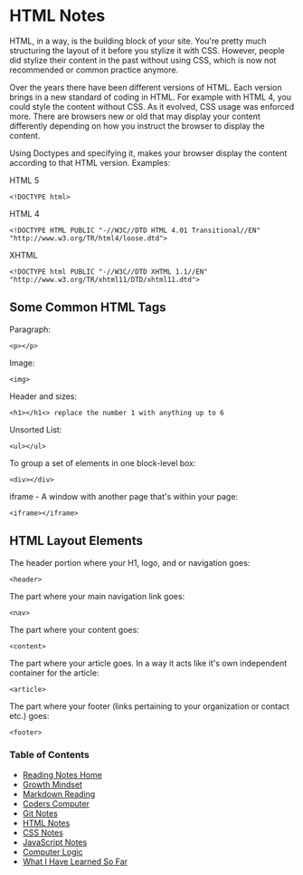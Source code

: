 # HTML Notes
HTML, in a way, is the building block of your site.  You're pretty much structuring the layout of it before you stylize it with CSS.  However, people did stylize their content in the past without using CSS, which is now not recommended or common practice anymore.

Over the years there have been different versions of HTML.  Each version brings in a new standard of coding in HTML.  For example with HTML 4, you could style the content without CSS.  As it evolved, CSS usage was enforced more.  There are browsers new or old that may display your content differently depending on how you instruct the browser to display the content.

Using Doctypes and specifying it, makes your browser display the content according to that HTML version.
Examples:

HTML 5
```
<!DOCTYPE html>
```

HTML 4
```
<!DOCTYPE HTML PUBLIC "-//W3C//DTD HTML 4.01 Transitional//EN" "http://www.w3.org/TR/html4/loose.dtd">
```

XHTML
```
<!DOCTYPE html PUBLIC "-//W3C//DTD XHTML 1.1//EN" "http://www.w3.org/TR/xhtml11/DTD/xhtml11.dtd">
```
## Some Common HTML Tags
Paragraph:
```
<p></p>
```

Image:
```
<img>
```

Header and sizes:
```
<h1></h1<> replace the number 1 with anything up to 6
```

Unsorted List:
```
<ul></ul>
```

To group a set of elements in one block-level box:
```
<div></div>
```

iframe - A window with another page that's within your page:
```
<iframe></iframe>
```

## HTML Layout Elements
The header portion where your H1, logo, and or navigation goes:
```
<header>
```

The part where your main navigation link goes:
```
<nav>
```

The part where your content goes:
```
<content>
```

The part where your article goes.  In a way it acts like it's own independent container for the article:
```
<article>
```

The part where your footer (links pertaining to your organization or contact etc.) goes:
```
<footer>
```

### Table of Contents
* [Reading Notes Home](README.md)
* [Growth Mindset](growth_mindset.md)
* [Markdown Reading](markdown.md)
* [Coders Computer](coders_computer.md)
* [Git Notes](git_notes.md)
* [HTML Notes](html_notes.md)
* [CSS Notes](cssnotes.md)
* [JavaScript Notes](javascript_notes.md)
* [Computer Logic](computer_logic.md)
* [What I Have Learned So Far](learned_so_far.md)